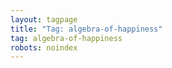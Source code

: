 ```yaml
---
layout: tagpage
title: "Tag: algebra-of-happiness"
tag: algebra-of-happiness
robots: noindex
---
```

